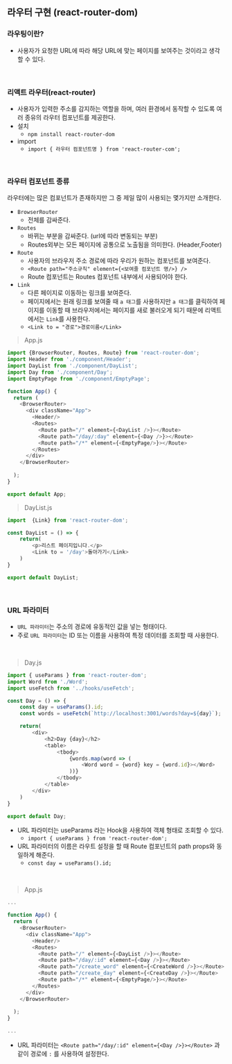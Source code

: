 ## 라우터 구현 (react-router-dom)

### 라우팅이란?
- 사용자가 요청한 URL에 따라 해당 URL에 맞는 페이지를 보여주는 것이라고 생각할 수 있다.

<br>

### 리액트 라우터(react-router)
- 사용자가 입력한 주소를 감지하는 역할을 하며, 여러 환경에서 동작할 수 있도록 여러 종유의 라우터 컴포넌트를 제공한다.
- 설치
  - ``` npm install react-router-dom ```
- import
  - ``` import { 라우터 컴포넌트명 } from 'react-router-com'; ```

<br>

### 라우터 컴포넌트 종류

라우터에는 많은 컴포넌트가 존재하지만 그 중 제일 많이 사용되는 몇가지만 소개한다.

- ```BrowserRouter``` 
  - 전체를 감싸준다.
- ```Routes```
  - 바뀌는 부분을 감싸준다. (url에 따라 변동되는 부분)
  - Routes외부는 모든 페이지에 공통으로 노출됨을 의미한다. (Header,Footer)
- ```Route```
  - 사용자의 브라우저 주소 경로에 따라 우리가 원하는 컴포넌트를 보여준다.
  - ```<Route path="주소규칙" element={<보여줄 컴포넌트 명/>} />```
  -  Route 컴포넌트는 Routes 컴포넌트 내부에서 사용되어야 한다.
- ```Link```
  - 다른 페이지로 이동하는 링크를 보여준다.
  - 페이지에서는 원래 링크를 보여줄 때 ```a 태그```를 사용하지만 ```a 태그```를 클릭하여 페이지를 이동할 때 브라우저에서는 페이지를 새로 불러오게 되기 때문에 리액트에서는 ```Link```를 사용한다.
  - ``` <Link to = "경로">경로이름</Link> ```


> App.js
```javascript
import {BrowserRouter, Routes, Route} from 'react-router-dom';
import Header from './component/Header';
import DayList from './component/DayList';
import Day from './component/Day';
import EmptyPage from './component/EmptyPage';

function App() {
  return (
    <BrowserRouter>
      <div className="App">
        <Header/>
        <Routes>
          <Route path="/" element={<DayList />}></Route>
          <Route path="/day/:day" element={<Day />}></Route>
          <Route path="/*" element={<EmptyPage/>}></Route>
        </Routes>
      </div>
    </BrowserRouter>
    
  );
}

export default App;

```

> DayList.js
```javascript
import  {Link} from 'react-router-dom';

const DayList = () => {
    return(
        <p>리스트 페이지입니다.</p>
        <Link to = '/day'>돌아가기</Link>
    )
}

export default DayList;

```

<br>

### URL 파라미터
- ```URL 파라미터```는 주소의 경로에 유동적인 값을 넣는 형태이다.
- 주로 ```URL 파라미터```는 ID 또는 이름을 사용하여 특정 데이터를 조회할 때 사용한다.

<br>

> Day.js
```javascript
import { useParams } from 'react-router-dom';
import Word from './Word';
import useFetch from '../hooks/useFetch';

const Day = () => {
    const day = useParams().id;
    const words = useFetch(`http://localhost:3001/words?day=${day}`);

    return(
        <div>
            <h2>Day {day}</h2>
            <table>
                <tbody>
                    {words.map(word => (
                        <Word word = {word} key = {word.id}></Word>
                    ))}
                </tbody>
            </table>
        </div>
    )
}

export default Day;


```
- URL 파라미터는 useParams 라는 Hook을 사용하여 객체 형태로 조회할 수 있다.
  - ```import { useParams } from 'react-router-dom';```
- URL 파라미터의 이름은 라우트 설정을 할 때 Route 컴포넌트의 path props와 동일하게 해준다.
  - ```const day = useParams().id; ```

<br>

> App.js
```javascript
...

function App() {
  return (
    <BrowserRouter>
      <div className="App">
        <Header/>
        <Routes>
          <Route path="/" element={<DayList />}></Route>
          <Route path="/day/:id" element={<Day />}></Route>
          <Route path="/create_word" element={<CreateWord />}></Route>
          <Route path="/create_day" element={<CreateDay />}></Route>
          <Route path="/*" element={<EmptyPage/>}></Route>
        </Routes>
      </div>
    </BrowserRouter>
    
  );
}

...

```
- URL 파라미터는 ```<Route path="/day/:id" element={<Day />}></Route>``` 과 같이 경로에 ```:``` 를 사용하여 설정한다. 





